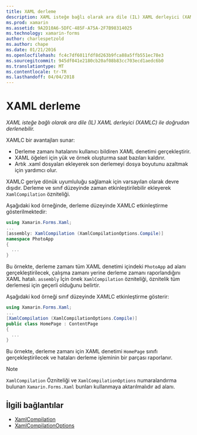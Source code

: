 ```yaml
---
title: XAML derleme
description: XAML isteğe bağlı olarak ara dile (IL) XAML derleyici (XAMLC) ile doğrudan derlenebilir.
ms.prod: xamarin
ms.assetid: 9A2D10A6-5DFC-485F-A75A-2F7B98314025
ms.technology: xamarin-forms
author: charlespetzold
ms.author: chape
ms.date: 01/21/2016
ms.openlocfilehash: fc4c7df6011fdf8d263b9fca88a5ffb551ec78e3
ms.sourcegitcommit: 945df041e2180cb20af08b83cc703ecd1aedc6b0
ms.translationtype: MT
ms.contentlocale: tr-TR
ms.lasthandoff: 04/04/2018
---
```

# <a name="xaml-compilation"></a>XAML derleme

_XAML isteğe bağlı olarak ara dile (IL) XAML derleyici (XAMLC) ile doğrudan derlenebilir._

XAMLC bir avantajları sunar:

- Derleme zamanı hatalarını kullanıcı bildiren XAML denetimi gerçekleştirir.
- XAML öğeleri için yük ve örnek oluşturma saat bazıları kaldırır.
- Artık .xaml dosyaları ekleyerek son derlemeyi dosya boyutunu azaltmak için yardımcı olur.

XAMLC geriye dönük uyumluluğu sağlamak için varsayılan olarak devre dışıdır. Derleme ve sınıf düzeyinde zaman etkinleştirilebilir ekleyerek `XamlCompilation` özniteliği.

Aşağıdaki kod örneğinde, derleme düzeyinde XAMLC etkinleştirme gösterilmektedir:

```csharp
using Xamarin.Forms.Xaml;
...
[assembly: XamlCompilation (XamlCompilationOptions.Compile)]
namespace PhotoApp
{
  ...
}
```

Bu örnekte, derleme zamanı tüm XAML denetimi içindeki `PhotoApp` ad alanı gerçekleştirilecek, çalışma zamanı yerine derleme zamanı raporlandığını XAML hatalı.
`assembly` İçin önek `XamlCompilation` özniteliği, öznitelik tüm derlemesi için geçerli olduğunu belirtir.

Aşağıdaki kod örneği sınıf düzeyinde XAMLC etkinleştirme gösterir:

```csharp
using Xamarin.Forms.Xaml;
...
[XamlCompilation (XamlCompilationOptions.Compile)]
public class HomePage : ContentPage
{
  ...
}
```

Bu örnekte, derleme zamanı için XAML denetimi `HomePage` sınıfı gerçekleştirilecek ve hataları derleme işleminin bir parçası raporlanır.

> [!NOTE]
> `XamlCompilation` Özniteliği ve `XamlCompilationOptions` numaralandırma bulunan `Xamarin.Forms.Xaml` bunları kullanmaya aktarılmalıdır ad alanı.


## <a name="related-links"></a>İlgili bağlantılar

- [XamlCompilation](https://developer.xamarin.com/api/type/Xamarin.Forms.Xaml.XamlCompilationAttribute/)
- [XamlCompilationOptions](https://developer.xamarin.com/api/type/Xamarin.Forms.Xaml.XamlCompilationOptions/)
